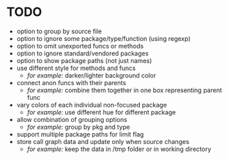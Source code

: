TODO
====
- option to group by source file
- option to ignore some package/type/function (using regexp)
- option to omit unexported funcs or methods
- option to ignore standard/vendored packages
- option to show package paths (not just names)
- use different style for methods and funcs
  + *for example:* darker/lighter background color
- connect anon funcs with their parents
  + *for example:* combine them together in one box representing parent func
- vary colors of each individual non-focused package
  + *for example:* use different hue for different package
- allow combination of grouping options
  + *for example:* group by pkg and type
- support multiple package paths for limit flag
- store call graph data and update only when source changes
  + *for example:* keep the data in /tmp folder or in working directory
